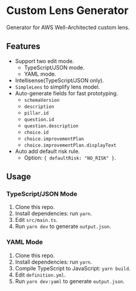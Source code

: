 # Custom Lens Generator

Generator for AWS Well-Architected custom lens.

## Features

- Support two edit mode.
  - TypeScript/JSON mode.
  - YAML mode.
- Intellisense(TypeScript/JSON only).
- `SimpleLens` to simplify lens model.
- Auto-generate fields for fast prototyping.
  - `schemaVersion`
  - `description`
  - `pillar.id`
  - `question.id`
  - `question.description`
  - `choice.id`
  - `choice.improvementPlan`
  - `choice.improvementPlan.displayText`
- Auto add default risk rule.
  - Option: `{ defaultRisk: "NO_RISK" }`.

## Usage

### TypeScript/JSON Mode

1. Clone this repo.
2. Install dependencies: run `yarn`.
3. Edit `src/main.ts`.
4. Run `yarn dev` to generate `output.json`.

### YAML Mode

1. Clone this repo.
2. Install dependencies: run `yarn`.
3. Compile TypeScript to JavaScript: `yarn build`.
4. Edit `definition.yml`.
5. Run `yarn dev:yaml` to generate `output.json`.
